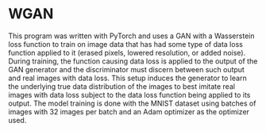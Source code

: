 # WGAN

This program was written with PyTorch and uses a GAN with a Wasserstein loss function to train on image data that has had some type of data loss function applied to it (erased pixels, lowered resolution, or added noise). During training, the function causing data loss is applied to the output of the GAN generator and the discriminator must discern between such output and real images with data loss. This setup induces the generator to learn the underlying true data distribution of the images to best imitate real images with data loss subject to the data loss function being applied to its output. The model training is done with the MNIST dataset using batches of images with 32 images per batch and an Adam optimizer as the optimizer used.

